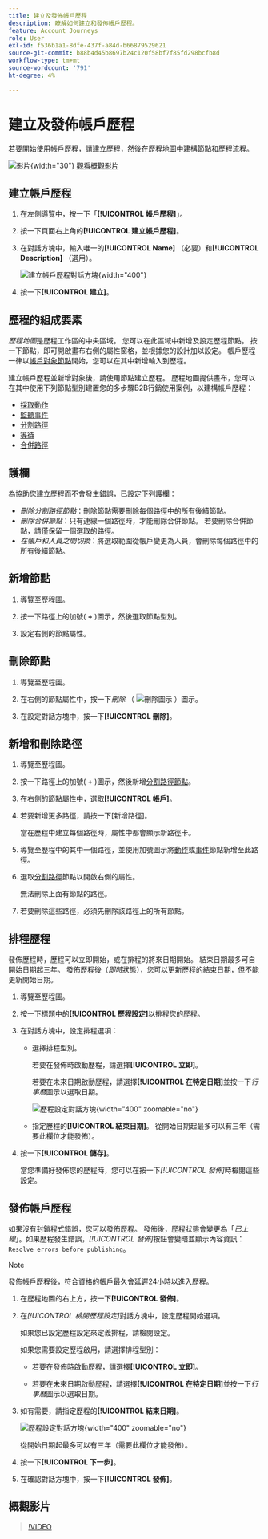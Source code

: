 ```yaml
---
title: 建立及發佈帳戶歷程
description: 瞭解如何建立和發佈帳戶歷程。
feature: Account Journeys
role: User
exl-id: f536b1a1-8dfe-437f-a84d-b66879529621
source-git-commit: b88b4d45b8697b24c120f58bf7f85fd298bcfb8d
workflow-type: tm+mt
source-wordcount: '791'
ht-degree: 4%

---
```


# 建立及發佈帳戶歷程

若要開始使用帳戶歷程，請建立歷程，然後在歷程地圖中建構節點和歷程流程。

![影片](../../assets/do-not-localize/icon-video.svg){width="30"} [觀看概觀影片](#overview-video)

## 建立帳戶歷程

1. 在左側導覽中，按一下「**[!UICONTROL 帳戶歷程]**」。

1. 按一下頁面右上角的&#x200B;**[!UICONTROL 建立帳戶歷程]**。

1. 在對話方塊中，輸入唯一的&#x200B;**[!UICONTROL Name]** （必要）和&#x200B;**[!UICONTROL Description]** （選用）。

   ![建立帳戶歷程對話方塊](./assets/account-journey-create-dialog.png){width="400"}

1. 按一下&#x200B;**[!UICONTROL 建立]**。

## 歷程的組成要素

_歷程地圖_&#x200B;是歷程工作區的中央區域。 您可以在此區域中新增及設定歷程節點。 按一下節點，即可開啟畫布右側的屬性窗格，並根據您的設計加以設定。 帳戶歷程一律以[帳戶對象節點](./account-audience-nodes.md)開始，您可以在其中新增輸入到歷程。

建立帳戶歷程並新增對象後，請使用節點建立歷程。 歷程地圖提供畫布，您可以在其中使用下列節點型別建置您的多步驟B2B行銷使用案例，以建構帳戶歷程：

* [採取動作](./action-nodes.md)
* [監聽事件](./listen-for-event-nodes.md)
* [分割路徑](./split-merge-paths-nodes.md)
* [等待](./wait-nodes.md)
* [合併路徑](./split-merge-paths-nodes.md)

## 護欄

為協助您建立歷程而不會發生錯誤，已設定下列護欄：

* _刪除分割路徑節點_：刪除節點需要刪除每個路徑中的所有後續節點。
* _刪除合併節點_：只有連線一個路徑時，才能刪除合併節點。 若要刪除合併節點，請僅保留一個選取的路徑。
* _在帳戶和人員之間切換_：將選取範圍從帳戶變更為人員，會刪除每個路徑中的所有後續節點。

## 新增節點

1. 導覽至歷程圖。

1. 按一下路徑上的加號( **+** )圖示，然後選取節點型別。

1. 設定右側的節點屬性。

## 刪除節點

1. 導覽至歷程圖。

1. 在右側的節點屬性中，按一下&#x200B;_刪除_ （ ![刪除圖示](../assets/do-not-localize/icon-delete.svg) ）圖示。

1. 在設定對話方塊中，按一下&#x200B;**[!UICONTROL 刪除]**。

## 新增和刪除路徑

1. 導覽至歷程圖。

1. 按一下路徑上的加號( **+** )圖示，然後新增[分割路徑節點](./split-merge-paths-nodes.md#split-paths)。

1. 在右側的節點屬性中，選取&#x200B;**[!UICONTROL 帳戶]**。

1. 若要新增更多路徑，請按一下[新增路徑]。**&#x200B;**

   當在歷程中建立每個路徑時，屬性中都會顯示新路徑卡。

1. 導覽至歷程中的其中一個路徑，並使用加號圖示將[動作](./action-nodes.md)或[事件](./listen-for-event-nodes.md)節點新增至此路徑。

1. 選取[分割路徑](./split-merge-paths-nodes.md)節點以開啟右側的屬性。

   無法刪除上面有節點的路徑。

1. 若要刪除這些路徑，必須先刪除該路徑上的所有節點。

## 排程歷程

發佈歷程時，歷程可以立即開始，或在排程的將來日期開始。 結束日期最多可自開始日期起三年。 發佈歷程後（_即時_&#x200B;狀態），您可以更新歷程的結束日期，但不能更新開始日期。

1. 導覽至歷程圖。

1. 按一下標題中的&#x200B;**[!UICONTROL 歷程設定]**&#x200B;以排程您的歷程。

1. 在對話方塊中，設定排程選項：

   * 選擇排程型別。

     若要在發佈時啟動歷程，請選擇&#x200B;**[!UICONTROL 立即]**。

     若要在未來日期啟動歷程，請選擇&#x200B;**[!UICONTROL 在特定日期]**&#x200B;並按一下&#x200B;_行事曆_&#x200B;圖示以選取日期。

     ![歷程設定對話方塊](./assets/account-journey-settings-dialog.png){width="400" zoomable="no"}

   * 指定歷程的&#x200B;**[!UICONTROL 結束日期]**。 從開始日期起最多可以有三年（需要此欄位才能發佈）。

1. 按一下&#x200B;**[!UICONTROL 儲存]**。

   當您準備好發佈您的歷程時，您可以在按一下&#x200B;_[!UICONTROL 發佈]_&#x200B;時檢閱這些設定。

## 發佈帳戶歷程

如果沒有封鎖程式錯誤，您可以發佈歷程。 發佈後，歷程狀態會變更為「_已上線_」。如果歷程發生錯誤，_[!UICONTROL 發佈]_&#x200B;按鈕會變暗並顯示內容資訊： `Resolve errors before publishing`。

>[!NOTE]
>
>發佈帳戶歷程後，符合資格的帳戶最久會延遲24小時以進入歷程。

1. 在歷程地圖的右上方，按一下&#x200B;**[!UICONTROL 發佈]**。

1. 在&#x200B;_[!UICONTROL 檢閱歷程設定]_&#x200B;對話方塊中，設定歷程開始選項。

   如果您已設定歷程設定來定義排程，請檢閱設定。

   如果您需要設定歷程啟用，請選擇排程型別：

   * 若要在發佈時啟動歷程，請選擇&#x200B;**[!UICONTROL 立即]**。

   * 若要在未來日期啟動歷程，請選擇&#x200B;**[!UICONTROL 在特定日期]**&#x200B;並按一下&#x200B;_行事曆_&#x200B;圖示以選取日期。

1. 如有需要，請指定歷程的&#x200B;**[!UICONTROL 結束日期]**。

   ![歷程設定對話方塊](./assets/journey-publish-dialog.png){width="400" zoomable="no"}

   從開始日期起最多可以有三年（需要此欄位才能發佈）。

1. 按一下&#x200B;**[!UICONTROL 下一步]**。

1. 在確認對話方塊中，按一下&#x200B;**[!UICONTROL 發佈]**。

## 概觀影片

>[!VIDEO](https://video.tv.adobe.com/v/3443204/?learn=on)
